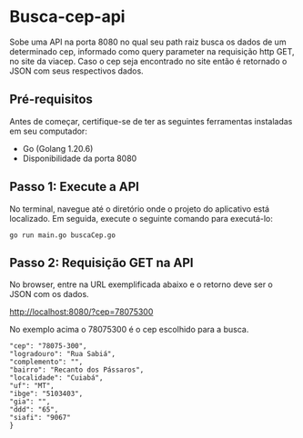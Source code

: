 # Busca-cep-api
Sobe uma API na porta 8080 no qual seu path raiz busca os dados de um determinado cep, informado como query parameter na requisição http GET, no site da viacep. Caso o cep seja encontrado no site então é retornado o JSON com seus respectivos dados.

## Pré-requisitos
Antes de começar, certifique-se de ter as seguintes ferramentas instaladas em seu computador:

* Go (Golang 1.20.6)
* Disponibilidade da porta 8080

## Passo 1: Execute a API
No terminal, navegue até o diretório onde o projeto do aplicativo está localizado. Em seguida, execute o seguinte comando para executá-lo:

`go run main.go buscaCep.go`

## Passo 2: Requisição GET na API
No browser, entre na URL exemplificada abaixo e o retorno deve ser o JSON com os dados.

[http://localhost:8080/?cep=78075300](http://localhost:8080/?cep=78075300)

No exemplo acima o 78075300 é o cep escolhido para a busca.

```{
"cep": "78075-300",
"logradouro": "Rua Sabiá",
"complemento": "",
"bairro": "Recanto dos Pássaros",
"localidade": "Cuiabá",
"uf": "MT",
"ibge": "5103403",
"gia": "",
"ddd": "65",
"siafi": "9067"
}